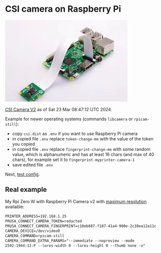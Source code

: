 # CSI camera on Raspberry Pi

![CSI Camera V2](./static/pi-camera.jpg)

[CSI Camera V2](https://www.raspberrypi.com/products/camera-module-v2/)
as of Sat 23 Mar 08:47:12 UTC 2024.

Example for newer operating systems (commands `libcamera` or `rpicam-still`):

- copy `csi.dist` as `.env` if you want to use Raspberry Pi camera
- in copied file `.env` replace `token-change-me` with the value of the token
  you copied
- in copied file `.env` replace `fingerprint-change-me` with some random value,
  which is alphanumeric and has at least 16 chars (and max of 40 chars),
  for example set it to `fingerprint-myprinter-camera-1`
- save edited file `.env`

Next, [test config](./test.config.md).

## Real example

My Rpi Zero W with Raspberry Pi Camera v2 with
[maximum resolution](./configuration.tuning.md) available:

<!-- markdownlint-disable line_length -->
```shell
PRINTER_ADDRESS=192.168.1.25
PRUSA_CONNECT_CAMERA_TOKEN=redacted
PRUSA_CONNECT_CAMERA_FINGERPRINT=c10eb887-f107-41a4-900e-2c38ea12a11c
CAMERA_DEVICE=/dev/video0
CAMERA_COMMAND=rpicam-still
CAMERA_COMMAND_EXTRA_PARAMS="--immediate --nopreview --mode 2592:1944:12:P --lores-width 0 --lores-height 0 --thumb none -o"
```
<!-- markdownlint-enable line_length -->
